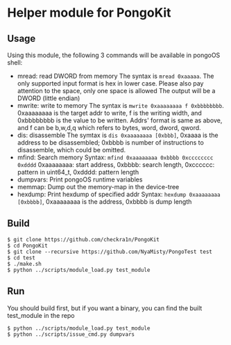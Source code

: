 # Helper module for PongoKit

## Usage

Using this module, the following 3 commands will be available in pongoOS shell:

- mread: read DWORD from memory
    The syntax is ```mread 0xaaaaa```. The only supported input format is hex in lower case. Please also pay attention to the space, only one space is allowed
    The output will be a DWORD (little endian)
- mwrite: write to memory
    The syntax is ```mwrite 0xaaaaaaaa f 0xbbbbbbbb```. 0xaaaaaaaa is the target addr to write, f is the writing width, and 0xbbbbbbbb is the value to be written. Addrs' format is same as above, and f can be b,w,d,q which refers to bytes, word, dword, qword.
- dis: disassemble
    The symtax is ```dis 0xaaaaaaaa [0xbbb]```, 0xaaaa is the address to be disassembled; 0xbbbb is number of instructions to disassemble, which could be omitted.
- mfind: Search memory
    Syntax: ```mfind 0xaaaaaaaa 0xbbbb 0xcccccccc 0xdddd``` 0xaaaaaaaa: start address, 0xbbbb: search length, 0xcccccc: pattern in uint64_t, 0xdddd: pattern length
- dumpvars: Print pongoOS runtime variables
- memmap: Dump out the memory-map in the device-tree
- hexdump: Print hexdump of specified addr
    Syntax: ```hexdump 0xaaaaaaaa [0xbbbb]```, 0xaaaaaaaa is the address, 0xbbbb is dump length

## Build

```
$ git clone https://github.com/checkra1n/PongoKit
$ cd PongoKit
$ git clone --recursive https://github.com/NyaMisty/PongoTest test
$ cd test
$ ./make.sh
$ python ../scripts/module_load.py test_module
```

## Run

You should build first, but if you want a binary, you can find the built test_module in the repo

```
$ python ../scripts/module_load.py test_module
$ python ../scripts/issue_cmd.py dumpvars
```


